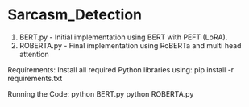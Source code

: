 # Sarcasm_Detection
1. BERT.py - Initial implementation using BERT with PEFT (LoRA).
2. ROBERTA.py - Final implementation using RoBERTa and multi head attention

Requirements:
Install all required Python libraries using:
pip install -r requirements.txt

Running the Code:
python BERT.py
python ROBERTA.py
